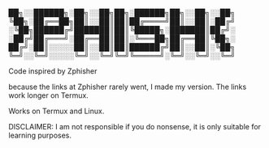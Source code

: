 
██╗░░██████╗░██╗░░██╗██╗░██████╗██╗░░██╗░░██╗
╚██╗░██╔══██╗██║░░██║██║██╔════╝██║░░██║░██╔╝
░╚██╗██████╔╝███████║██║╚█████╗░███████║██╔╝░
░██╔╝██╔═══╝░██╔══██║██║░╚═══██╗██╔══██║╚██╗░
██╔╝░██║░░░░░██║░░██║██║██████╔╝██║░░██║░╚██╗
╚═╝░░╚═╝░░░░░╚═╝░░╚═╝╚═╝╚═════╝░╚═╝░░╚═╝░░╚═╝

Code inspired by Zphisher

because the links at Zphisher rarely went, I made my version. 
The links work longer on Termux.


Works on Termux and Linux.

DISCLAIMER: I am not responsible if you do nonsense, it is only suitable for learning purposes.
